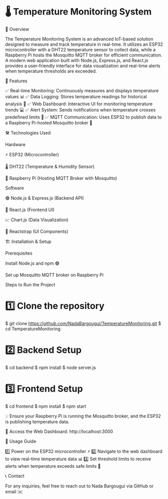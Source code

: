 # 🌡️ Temperature Monitoring System

📌 Overview

The Temperature Monitoring System is an advanced IoT-based solution designed to measure and track temperature in real-time. It utilizes an ESP32 microcontroller with a DHT22 temperature sensor to collect data, while a Raspberry Pi hosts the Mosquitto MQTT broker for efficient communication. A modern web application built with Node.js, Express.js, and React.js provides a user-friendly interface for data visualization and real-time alerts when temperature thresholds are exceeded.

🚀 Features

✅ Real-time Monitoring: Continuously measures and displays temperature values 📊
✅ Data Logging: Stores temperature readings for historical analysis 📂
✅ Web Dashboard: Interactive UI for monitoring temperature trends 💻
✅ Alert System: Sends notifications when temperature crosses predefined limits 🔔
✅ MQTT Communication: Uses ESP32 to publish data to a Raspberry Pi-hosted Mosquitto broker 🔄

🛠️ Technologies Used

Hardware

⚡ ESP32 (Microcontroller)

🌡️ DHT22 (Temperature & Humidity Sensor)

🍓 Raspberry Pi (Hosting MQTT Broker with Mosquitto)

Software

🟢 Node.js & Express.js (Backend API)

🔷 React.js (Frontend UI)

📈 Chart.js (Data Visualization)

🎨 Reactstrap (UI Components)


🏗️ Installation & Setup

Prerequisites

Install Node.js and npm 🟢

Set up Mosquitto MQTT broker on Raspberry Pi 


Steps to Run the Project

# 1️⃣ Clone the repository
$ git clone https://github.com/NadaBargougui/TemperatureMonitoring.git
$ cd TemperatureMonitoring

# 2️⃣ Backend Setup
$ cd backend
$ npm install
$ node server.js

# 3️⃣ Frontend Setup
$ cd frontend
$ npm install
$ npm start

💡 Ensure your Raspberry Pi is running the Mosquitto broker, and the ESP32 is publishing temperature data.

🔗 Access the Web Dashboard: http://localhost:3000


🎯 Usage Guide

1️⃣ Power on the ESP32 microcontroller ⚡
2️⃣ Navigate to the web dashboard to view real-time temperature data 📊
3️⃣ Set threshold limits to receive alerts when temperature exceeds safe limits 🔔


📞 Contact

For any inquiries, feel free to reach out to Nada Bargougui via GitHub or email ✉️
